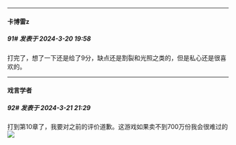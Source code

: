 ﻿
*****

####  卡博雷z  
##### 91#       发表于 2024-3-20 19:58

打完了，想了一下还是给了9分，缺点还是割裂和光照之类的，但是私心还是很喜欢的。


*****

####  戏言学者  
##### 92#       发表于 2024-3-21 21:29

打到第10章了，我要对之前的评价道歉。这游戏如果卖不到700万份我会很难过的<img src="https://static.saraba1st.com/image/smiley/face2017/091.png" referrerpolicy="no-referrer">

